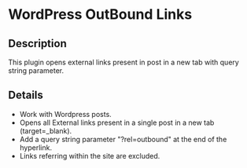 # WordPress OutBound Links

## Description

This plugin opens external links present in post in a new tab with query string parameter. 

## Details

* Work with Wordpress posts.
* Opens all External links present in a single post in a new tab (target=_blank).
* Add a query string parameter "?rel=outbound" at the end of the hyperlink.
* Links referring within the site are excluded.
